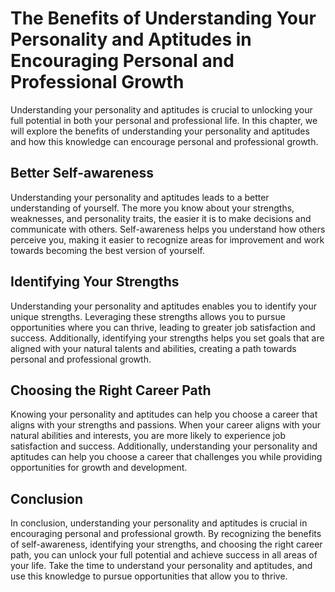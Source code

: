 The Benefits of Understanding Your Personality and Aptitudes in Encouraging Personal and Professional Growth
=====================================================================================================================================================================

Understanding your personality and aptitudes is crucial to unlocking your full potential in both your personal and professional life. In this chapter, we will explore the benefits of understanding your personality and aptitudes and how this knowledge can encourage personal and professional growth.

Better Self-awareness
---------------------

Understanding your personality and aptitudes leads to a better understanding of yourself. The more you know about your strengths, weaknesses, and personality traits, the easier it is to make decisions and communicate with others. Self-awareness helps you understand how others perceive you, making it easier to recognize areas for improvement and work towards becoming the best version of yourself.

Identifying Your Strengths
--------------------------

Understanding your personality and aptitudes enables you to identify your unique strengths. Leveraging these strengths allows you to pursue opportunities where you can thrive, leading to greater job satisfaction and success. Additionally, identifying your strengths helps you set goals that are aligned with your natural talents and abilities, creating a path towards personal and professional growth.

Choosing the Right Career Path
------------------------------

Knowing your personality and aptitudes can help you choose a career that aligns with your strengths and passions. When your career aligns with your natural abilities and interests, you are more likely to experience job satisfaction and success. Additionally, understanding your personality and aptitudes can help you choose a career that challenges you while providing opportunities for growth and development.

Conclusion
----------

In conclusion, understanding your personality and aptitudes is crucial in encouraging personal and professional growth. By recognizing the benefits of self-awareness, identifying your strengths, and choosing the right career path, you can unlock your full potential and achieve success in all areas of your life. Take the time to understand your personality and aptitudes, and use this knowledge to pursue opportunities that allow you to thrive.
